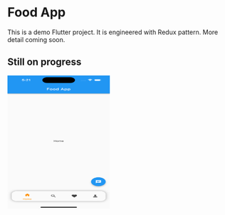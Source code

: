 # Food App

This is a demo Flutter project. It is engineered with Redux pattern. More detail coming soon.


## Still on progress
<img src="https://github.com/NabinRai4017/FoodApp/blob/main/images/home-page.png" width="230" height="300">

